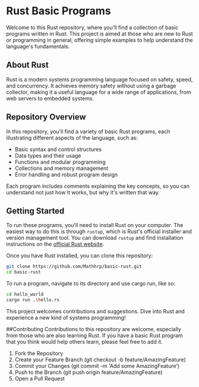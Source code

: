 # Rust Basic Programs

Welcome to this Rust repository, where you'll find a collection of basic programs written in Rust.
This project is aimed at those who are new to Rust or programming in general, 
offering simple examples to help understand the language's fundamentals.

## About Rust

Rust is a modern systems programming language focused on safety, speed, and concurrency.
It achieves memory safety without using a garbage collector,
making it a useful language for a wide range of applications,
from web servers to embedded systems.

## Repository Overview

In this repository, you'll find a variety of basic Rust programs,
each illustrating different aspects of the language, such as:

- Basic syntax and control structures
- Data types and their usage
- Functions and modular programming
- Collections and memory management
- Error handling and robust program design

Each program includes comments explaining the key concepts,
so you can understand not just how it works, but why it's written that way.

## Getting Started

To run these programs, you'll need to install Rust on your computer.
The easiest way to do this is through `rustup`,
which is Rust's official installer and version management tool.
You can download `rustup` and find installation instructions on the [official Rust website](https://www.rust-lang.org/tools/install).

Once you have Rust installed, you can clone this repository:

```bash
git clone https://github.com/Mathhrp/basic-rust.git
cd basic-rust
```
To run a program, navigate to its directory and use cargo run, like so:

```bash
cd hello_world
cargo run .\hello.rs
```

This project welcomes contributions and suggestions. Dive into Rust and experience a new kind of systems programming!


##Contributing
Contributions to this repository are welcome, especially from those who are also learning Rust.
If you have a basic Rust program that you think would help others learn, please feel free to add it.

1. Fork the Repository
2. Create your Feature Branch (git checkout -b feature/AmazingFeature)
3. Commit your Changes (git commit -m 'Add some AmazingFeature')
4. Push to the Branch (git push origin feature/AmazingFeature)
5. Open a Pull Request